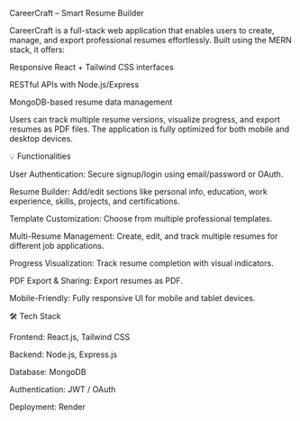 CareerCraft – Smart Resume Builder

CareerCraft is a full-stack web application that enables users to create, manage, and export professional resumes effortlessly. Built using the MERN stack, it offers:

Responsive React + Tailwind CSS interfaces

RESTful APIs with Node.js/Express

MongoDB-based resume data management

Users can track multiple resume versions, visualize progress, and export resumes as PDF files. The application is fully optimized for both mobile and desktop devices.

💡 Functionalities

User Authentication: Secure signup/login using email/password or OAuth.

Resume Builder: Add/edit sections like personal info, education, work experience, skills, projects, and certifications.

Template Customization: Choose from multiple professional templates.

Multi-Resume Management: Create, edit, and track multiple resumes for different job applications.

Progress Visualization: Track resume completion with visual indicators.

PDF Export & Sharing: Export resumes as PDF.

Mobile-Friendly: Fully responsive UI for mobile and tablet devices.


🛠 Tech Stack

Frontend: React.js, Tailwind CSS

Backend: Node.js, Express.js

Database: MongoDB

Authentication: JWT / OAuth

Deployment: Render 

